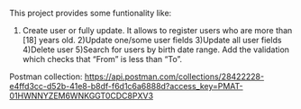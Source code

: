 This project provides some funtionality like:
1) Create user or fully update. It allows to register users who are more than [18] years old.
2)Update one/some user fields
3)Update all user fields
4)Delete user
5)Search for users by birth date range. Add the validation which checks that “From” is less than “To”. 

Postman collection: https://api.postman.com/collections/28422228-e4ffd3cc-d52b-41e8-b8df-f6d1c6a6888d?access_key=PMAT-01HWNNYZEM6WNKGGT0CDC8PXV3
